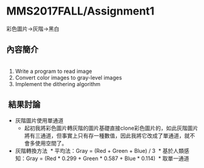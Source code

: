 # MMS2017FALL/Assignment1
彩色圖片->灰階->黑白

## 內容簡介
<ol>
    <li>Write a program to read image</li>
    <li>Convert color images to gray-level images</li>
    <li>Implement the dithering algorithm</li>
</ol>

##  結果討論
* 灰階圖片使用單通道
  * 起初我將彩色圖片轉灰階的圖片基礎直接clone彩色圖片的，如此灰階圖片將有三通道，但事實上只有存一種數值，因此我將它改成了單通道，就不會多使用空間了。
* 灰階轉換方法
  * 平均法：Gray = (Red + Green + Blue) / 3
  * 基於人類感知：Gray = (Red * 0.299 + Green * 0.587 + Blue * 0.114)
  * 取單一通道
